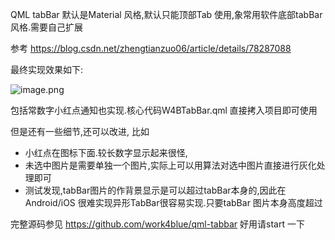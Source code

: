 
QML tabBar 默认是Material 风格,默认只能顶部Tab 使用,象常用软件底部tabBar 风格.需要自己扩展

参考 https://blog.csdn.net/zhengtianzuo06/article/details/78287088

最终实现效果如下:

![image.png](https://upload-images.jianshu.io/upload_images/1493747-fecef4ac081e908a.png?imageMogr2/auto-orient/strip%7CimageView2/2/w/1240)


包括常数字小红点通知也实现.核心代码W4BTabBar.qml 直接拷入项目即可使用



但是还有一些细节,还可以改进,
比如
+ 小红点在图标下面.较长数字显示起来很怪,
+ 未选中图片是需要单独一个图片,实际上可以用算法对选中图片直接进行灰化处理即可
+ 测试发现,tabBar图片的作背景显示是可以超过tabBar本身的,因此在Android/iOS 很难实现异形TabBar很容易实现.只要tabBar 图片本身高度超过

完整源码参见
https://github.com/work4blue/qml-tabbar
好用请start 一下
